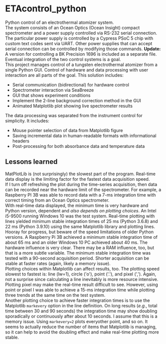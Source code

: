 # ETAcontrol_python
Python control of an electrothermal atomizer system.  
The system consists of an Ocean Optics (Ocean Insight) compact spectrometer and a power supply controlled via RS-232 serial connection.  The particular power supply is controlled by a Cypress PSoC 5 chip with custom text codes sent via UART.  Other power supplies that can accept serial connection can be controlled by modifying those commands.  **Update:** A version for controlling a BK Precision 1696 is included as a separate file.  Eventual integration of the two control systems is a goal.  
This project manages control of a tungsten electrothermal atomizer from a single Python GUI.  Control of hardware and data processing with user interaction are all parts of the goal.  This solution includes:  
  * Serial communication (bidirectional) for hardware control  
  * Spectrometer interaction via SeaBreeze  
  * GUI that shows experiment conditions  
  * Implement the 2-line background correction method in the GUI  
  * Animated Matplotlib plot showing live spectrometer results  
 
 The data processing was separated from the instrument control for simplicity.  It includes:  
  * Mouse pointer selection of data from Matplotlib figure  
  * Saving incremental data in human-readable formats with informational headers  
  * Post-processing for both absorbance data and temperature data  
 
## Lessons learned  
MatPlotLib is (not surprisingly) the slowest part of the program.  Real-time data display is the limiting factor for the fastest data acquisition speed.  
If I turn off refreshing the plot during the time-series acquisition, then data can be recorded near the hardware limit of the spectrometer.  For example, a Raspberry PI 3B was able to record data with a 7-ms integration time with correct timing from an Ocean Optics spectrometer.  
With real-time data displayed, the minimum time is very hardware and Python version, dependent and *also depends on plotting choices*.  An Intel i5-9500 running Windows 10 was the test system.  Real-time plotting with lines yielded minimum stable integration times of 25 ms (Python 3.6.8) and 22 ms (Python 3.9.10) using the same Matplotlib library and plotting lines.  Hooray for progress, but beware of the speed limitations of older Python versions.  A Raspberry Pi 3B achieved a minimum stable integration time of about 65 ms and an older Windows 10 PC achieved about 40 ms.  The hardware influence is very clear.  There may be a RAM influence, too, but that is a more subtle variable.  The minimum stable integration time was tested with a 90-second acquisition period.  Shorter acquisition can be stable at faster rates (again, likely a memory issue).  
Plotting choices within Matplotlib can affect results, too.  The plotting speed slowest to fastest is:  line (lw=1), circle ('o'), point ('.'), and pixel (',').  Again, not a surprise since calculating a line inevitably is more resource intensive.  Plotting pixel may make the real-time result difficult to see.  However, using point or pixel I was able to achieve a 15-ms integration time while plotting three trends at the same time on the test system.  
Another plotting choice to achieve faster integration times is to use the Matplotlib `markevery` option in the line definition.  On long results (*e.g*., total time between 30 and 90 seconds) the integration time may show doubling sporadically or continuously after about 10 seconds.  I assume that this is a memory issue.  Using `markevery=2` plots everyother point, and so on.  It seems to actually reduce the number of items that Matplotlib is managing, so it can help to avoid the doubling effect and make real-time plotting more stable.  

